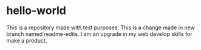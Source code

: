 # hello-world
This is a repository made with test purposes.
This is a change made in new branch named readme-edits. I am an upgrade in my web develop skills for make a product.
